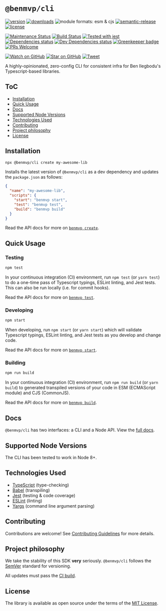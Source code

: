 # `@benmvp/cli`

[![version](https://img.shields.io/npm/v/@benmvp/cli.svg)](http://npm.im/@benmvp/cli)
[![downloads](https://img.shields.io/npm/dt/@benmvp/cli.svg)](https://www.npmjs.com/package/@benmvp/cli)
![module formats: esm & cjs](https://img.shields.io/badge/module%20formats-esm%2C%20cjs-green.svg)
[![semantic-release](https://img.shields.io/badge/%20%20%F0%9F%93%A6%F0%9F%9A%80-semantic--release-e10079.svg)](https://github.com/semantic-release/semantic-release)
[![license](https://img.shields.io/github/license/benmvp/benmvp-cli.svg)](LICENSE)

[![Maintenance Status](https://img.shields.io/badge/status-maintained-brightgreen.svg)](https://github.com/benmvp/benmvp-cli/pulse)
[![Build Status](https://travis-ci.org/benmvp/benmvp-cli.svg?branch=master)](https://travis-ci.org/benmvp/benmvp-cli)
[![Tested with jest](https://img.shields.io/badge/tested_with-jest-99424f.svg)](https://github.com/facebook/jest)
[![Dependencies status](https://img.shields.io/david/benmvp/benmvp-cli.svg)](https://david-dm.org/benmvp/benmvp-cli)
[![Dev Dependencies status](https://img.shields.io/david/dev/benmvp/benmvp-cli.svg)](https://david-dm.org/benmvp/benmvp-cli?type=dev)
[![Greenkeeper badge](https://badges.greenkeeper.io/benmvp/benmvp-cli.svg)](https://greenkeeper.io/)
[![PRs Welcome](https://img.shields.io/badge/PRs-welcome-brightgreen.svg)](http://makeapullrequest.com)

[![Watch on GitHub](https://img.shields.io/github/watchers/benmvp/benmvp-cli.svg?style=social)](https://github.com/benmvp/benmvp-cli/watchers)
[![Star on GitHub](https://img.shields.io/github/stars/benmvp/benmvp-cli.svg?style=social)](https://github.com/benmvp/benmvp-cli/stargazers)
[![Tweet](https://img.shields.io/twitter/url/https/github.com/benmvp/benmvp-cli.svg?style=social)](https://twitter.com/intent/tweet?text=Check%20out%20benmvp-cli%20by%20%40benmvp!%0A%0Ahttps%3A%2F%2Fgithub.com%2Fbenmvp%2Fbenmvp-cli)

A highly-opinionated, zero-config CLI for consistent infra for Ben Ilegbodu's Typescript-based libraries.

## ToC

*  [Installation](#installation)
*  [Quick Usage](#quick-usage)
*  [Docs](docs/)
*  [Supported Node Versions](#supported-node-versions)
*  [Technologies Used](#technologies-used)
*  [Contributing](CONTRIBUTING.md)
*  [Project philosophy](#project-philosophy)
*  [License](LICENSE)

## Installation

```sh
npx @benmvp/cli create my-awesome-lib
```

Installs the latest version of `@benmvp/cli` as a dev dependency and updates the `package.json` as follows:

```json
{
  "name": "my-awesome-lib",
  "scripts": {
    "start": "benmvp start",
    "test": "benmvp test",
    "build": "benmvp build"
  }
}
```

Read the API docs for more on [`benmvp create`](docs/cli/create.md).

## Quick Usage

### Testing

```sh
npm test
```

In your continuous integration (CI) environment, run `npm test` (or `yarn test`) to do a one-time pass of Typescript typings, ESLint linting, and Jest tests. This can also be run locally (i.e. for commit hooks).

Read the API docs for more on [`benmvp test`](docs/cli/test.md).

### Developing

```sh
npm start
```

When developing, run `npm start` (or `yarn start`) which will validate Typescript typings, ESLint linting, and Jest tests as you develop and change code.

Read the API docs for more on [`benmvp start`](docs/cli/start.md).

### Building

```sh
npm run build
```

In your continuous integration (CI) environment, run `npm run build` (or `yarn build`) to generated transpiled versions of your code in ESM (ECMAScript module) and CJS (CommonJS).

Read the API docs for more on [`benmvp build`](docs/cli/build.md).

## Docs

`@benmvp/cli` has two interfaces: a CLI and a Node API. View the [full docs](docs/).

## Supported Node Versions

The CLI has been tested to work in Node 8+.

## Technologies Used

- [TypeScript](https://www.typescriptlang.org/) (type-checking)
- [Babel](https://babeljs.io/) (transpiling)
- [Jest](https://jestjs.io/en) (testing & code coverage)
- [ESLint](http://eslint.org/) (linting)
- [Yargs](https://github.com/yargs/yargs) (command line argument parsing)

## Contributing

Contributions are welcome! See [Contributing Guidelines](CONTRIBUTING.md) for more details.

## Project philosophy

We take the stability of this SDK **very** seriously. `@benmvp/cli` follows the [SemVer](http://semver.org/) standard for versioning.

All updates must pass the [CI build](https://travis-ci.org/benmvp/benmvp-cli/).

## License

The library is available as open source under the terms of the [MIT License](LICENSE).
